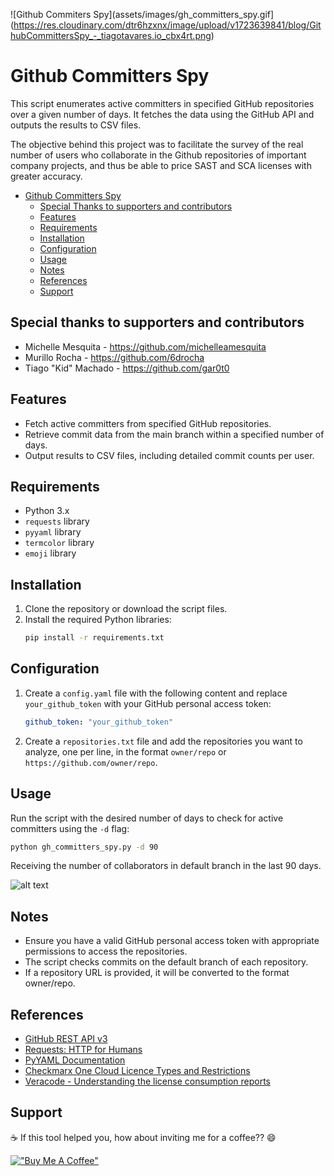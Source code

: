 ![Github Commiters Spy](assets/images/gh_committers_spy.gif](https://res.cloudinary.com/dtr6hzxnx/image/upload/v1723639841/blog/GithubCommittersSpy_-_tiagotavares.io_cbx4rt.png)
# Github Committers Spy

This script enumerates active committers in specified GitHub repositories over a given number of days. It fetches the data using the GitHub API and outputs the results to CSV files.

The objective behind this project was to facilitate the survey of the real number of users who collaborate in the Github repositories of important company projects, and thus be able to price SAST and SCA licenses with greater accuracy.

- [Github Committers Spy](#github-committers-spy)
  - [Special Thanks to supporters and contributors](#special-thanks-to-supporters-and-contributors)
  - [Features](#features)
  - [Requirements](#requirements)
  - [Installation](#installation)
  - [Configuration](#configuration)
  - [Usage](#usage)
  - [Notes](#notes)
  - [References](#references)
  - [Support](#support)

## Special thanks to supporters and contributors
- Michelle Mesquita - https://github.com/michelleamesquita
- Murillo Rocha - https://github.com/6drocha
- Tiago "Kid" Machado - https://github.com/gar0t0


## Features

- Fetch active committers from specified GitHub repositories.
- Retrieve commit data from the main branch within a specified number of days.
- Output results to CSV files, including detailed commit counts per user.

## Requirements

- Python 3.x
- `requests` library
- `pyyaml` library
- `termcolor` library
- `emoji` library

## Installation

1. Clone the repository or download the script files.
2. Install the required Python libraries:
    ```sh
    pip install -r requirements.txt
    ```

## Configuration

1. Create a `config.yaml` file with the following content and replace `your_github_token` with your GitHub personal access token:
    ```yaml
    github_token: "your_github_token"
    ```

2. Create a `repositories.txt` file and add the repositories you want to analyze, one per line, in the format `owner/repo` or `https://github.com/owner/repo`.

## Usage

Run the script with the desired number of days to check for active committers using the `-d` flag:

```sh
python gh_committers_spy.py -d 90
````

Receiving the number of collaborators in default branch in the last 90 days.

![alt text](assets/images/gh_committers_spy.gif)

## Notes
- Ensure you have a valid GitHub personal access token with appropriate permissions to access the repositories.
- The script checks commits on the default branch of each repository.
- If a repository URL is provided, it will be converted to the format owner/repo.


## References
- [GitHub REST API v3](https://docs.github.com/en/rest)
- [Requests: HTTP for Humans](https://requests.readthedocs.io/en/latest/)
- [PyYAML Documentation](https://pyyaml.org/wiki/PyYAMLDocumentation)
- [Checkmarx One Cloud Licence Types and Restrictions](https://checkmarx.com/legal/cxone-cloud-license-types-and-restrictions/v2022-07/) 
- [Veracode - Understanding the license consumption reports ](https://docs.veracode.com/r/c_license_consumption)

## Support

☕ If this tool helped you, how about inviting me for a coffee?? 😄

[!["Buy Me A Coffee"](https://www.buymeacoffee.com/assets/img/custom_images/orange_img.png)](https://www.buymeacoffee.com/tiagotavares)

